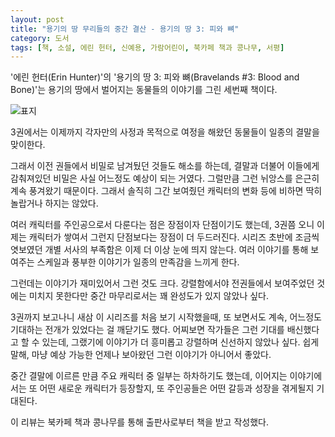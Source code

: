 ```yaml
---
layout: post
title: "용기의 땅 무리들의 중간 결산 - 용기의 땅 3: 피와 뼈"
category: 도서
tags: [책, 소설, 에린 헌터, 신예용, 가람어린이, 북카페 책과 콩나무, 서평]
---
```


'에린 헌터(Erin Hunter)'의
'용기의 땅 3: 피와 뼈(Bravelands #3: Blood and Bone)'는
용기의 땅에서 벌어지는 동물들의 이야기를 그린 세번째 책이다.

![표지](https://images2.imgbox.com/19/48/NGGd1WYW_o.jpg)

3권에서는 이제까지 각자만의 사정과 목적으로 여정을 해왔던 동물들이 일종의 결말을 맞이한다.

그래서 이전 권들에서 비밀로 남겨뒀던 것들도 해소를 하는데,
결말과 더불어 이들에게 감춰져있던 비밀은 사실 어느정도 예상이 되는 거였다.
그럴만큼 그런 뉘앙스를 은근히 계속 풍겨왔기 때문이다.
그래서 솔직히 그간 보여줬던 캐릭터의 변화 등에 비하면 딱히 놀랍거나 하지는 않았다.

여러 캐릭터를 주인공으로서 다룬다는 점은 장점이자 단점이기도 했는데,
3권쯤 오니 이제는 캐릭터가 쌓여서 그런지 단점보다는 장점이 더 두드러진다.
시리즈 초반에 조금씩 엿보였던 개별 서사의 부족함은 이제 더 이상 눈에 띄지 않는다.
여러 이야기를 통해 보여주는 스케일과 풍부한 이야기가 일종의 만족감을 느끼게 한다.

그런데는 이야기가 재미있어서 그런 것도 크다.
강렬함에서야 전권들에서 보여주었던 것에는 미치지 못한다만
중간 마무리로서는 꽤 완성도가 있지 않았나 싶다.

3권까지 보고나니 새삼 이 시리즈를 처음 보기 시작했을때, 또 보면서도 계속,
어느정도 기대하는 전개가 있었다는 걸 깨닫기도 했다.
어찌보면 작가들은 그런 기대를 배신했다고 할 수 있는데,
그랬기에 이야기가 더 흥미롭고 강렬하며 신선하지 않았나 싶다.
쉽게말해, 마냥 예상 가능한 언제나 보아왔던 그런 이야기가 아니어서 좋았다.

중간 결말에 이르른 만큼 주요 캐릭터 중 일부는 하차하기도 했는데,
이어지는 이야기에서는 또 어떤 새로운 캐릭터가 등장할지,
또 주인공들은 어떤 갈등과 성장을 겪게될지 기대된다.



<div class="im im-info">
이 리뷰는 북카페 책과 콩나무를 통해 출판사로부터 책을 받고 작성했다.
</div>
